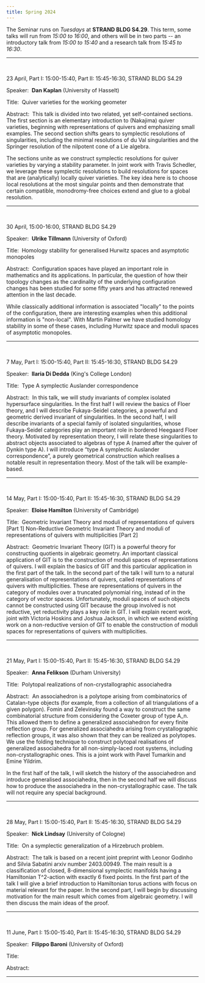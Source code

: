 ```yaml
---
title: Spring 2024
---
```



The Seminar runs on *Tuesdays* at **STRAND BLDG S4.29**. This term, some talks will run from *15:00 to 16:00*, and others will be in two parts -- an introductory talk from *15:00 to 15:40* and a research talk from *15:45 to 16:30*.



----------------------------------------------------------------
<br />

23 April, Part I: 15:00-15:40, Part II: 15:45-16:30, STRAND BLDG S4.29

Speaker:&nbsp; **Dan Kaplan** (University of Hasselt)

Title:&nbsp; Quiver varieties for the working geometer

Abstract:&nbsp; This talk is divided into two related, yet self-contained sections. The first section is an elementary introduction to (Nakajima) quiver varieties, beginning with representations of quivers and emphasizing small examples. The second section shifts gears to symplectic resolutions of singularities, including the minimal resolutions of du Val singularities and the Springer resolution of the nilpotent cone of a Lie algebra.

The sections unite as we construct symplectic resolutions for quiver varieties by varying a stability parameter. In joint work with Travis Schedler, we leverage these symplectic resolutions to build resolutions for spaces that are (analytically) locally quiver varieties. The key idea here is to choose local resolutions at the most singular points and then demonstrate that certain compatible, monodromy-free choices extend and glue to a global resolution.

---------------------------------------------------------
<br />

30 April, 15:00-16:00, STRAND BLDG S4.29

Speaker:&nbsp; **Ulrike Tillmann** (University of Oxford)

Title:&nbsp; Homology stability for generalised Hurwitz spaces and asymptotic monopoles

Abstract:&nbsp; Configuration spaces have played an important role in mathematics and its applications. In particular, the question of how their topology changes as the cardinality of the underlying configuration changes has been studied for some fifty years and has attracted renewed attention in the last decade. 

While classically additional information is associated "locally" to the points of the configuration, there are interesting examples when this additional information is "non-local". With Martin Palmer we have studied homology stability in some of these cases, including Hurwitz space and moduli spaces of asymptotic monopoles.

---------------------------------------------------------
<br />

7 May, Part I: 15:00-15:40, Part II: 15:45-16:30, STRAND BLDG S4.29

Speaker:&nbsp; **Ilaria Di Dedda** (King's College London)

Title:&nbsp; Type A symplectic Auslander correspondence

Abstract:&nbsp; In this talk, we will study invariants of complex isolated hypersurface singularities. In the first half I will review the basics of Floer theory, and I will describe Fukaya-Seidel categories, a powerful and geometric derived invariant of singularities. In the second half, I will describe invariants of a special family of isolated singularities, whose Fukaya-Seidel categories play an important role in bordered Heegaard Floer theory. Motivated by representation theory, I will relate these singularities to abstract objects associated to algebras of type A (named after the quiver of Dynkin type A). I will introduce “type A symplectic Auslander correspondence”, a purely geometrical construction which realises a notable result in representation theory. Most of the talk will be example-based.

---------------------------------------------------------

<br />

14 May, Part I: 15:00-15:40, Part II: 15:45-16:30, STRAND BLDG S4.29

Speaker:&nbsp; **Eloise Hamilton** (University of Cambridge)

Title:&nbsp; Geometric Invariant Theory and moduli of representations of quivers [Part 1]
Non-Reductive Geometric Invariant Theory and moduli of representations of quivers with multiplicities [Part 2]


Abstract:&nbsp; Geometric Invariant Theory (GIT) is a powerful theory for constructing quotients in algebraic geometry. An important classical application of GIT is to the construction of moduli spaces of representations of quivers. I will explain the basics of GIT and this particular application in the first part of the talk. In the second part of the talk I will turn to a natural generalisation of representations of quivers, called representations of quivers with multiplicities. These are representations of quivers in the category of modules over a truncated polynomial ring, instead of in the category of vector spaces. Unfortunately, moduli spaces of such objects cannot be constructed using GIT because the group involved is not reductive, yet reductivity plays a key role in GIT. I will explain recent work, joint with Victoria Hoskins and Joshua Jackson, in which we extend existing work on a non-reductive version of GIT to enable the construction of moduli spaces for representations of quivers with multiplicities.

---------------------------------------------------------

<br />

21 May, Part I: 15:00-15:40, Part II: 15:45-16:30, STRAND BLDG S4.29

Speaker:&nbsp; **Anna Felikson** (Durham University)

Title:&nbsp; Polytopal realizations of non-crystallographic associahedra

Abstract:&nbsp; An associahedron is a polytope arising from combinatorics of Catalan-type objects (for example, from a collection of all triangulations of a given polygon). Fomin and Zelevinsky found a way to construct the same combinatorial structure from considering the Coxeter group of type A_n. This allowed them to define a generalized associahedron for every finite reflection group. For generalized associahedra arising from crystallographic reflection groups, it was also shown that they can be realized as polytopes. We use the folding technique to construct polytopal realisations of generalized associahedra for all non-simply-laced root systems, including non-crystallographic ones. This is a joint work with Pavel Tumarkin and Emine Yildrim.

In the first half of the talk, I will sketch the history of the associahedron and introduce generalised associahedra, then in the second half we will discuss how to produce the associahedra in the non-crystallographic case. The talk will not require any special background.


---------------------------------------------------------
<br />

28 May, Part I: 15:00-15:40, Part II: 15:45-16:30, STRAND BLDG S4.29

Speaker:&nbsp; **Nick Lindsay** (University of Cologne)

Title:&nbsp; On a symplectic generalization of a Hirzebruch problem.

Abstract:&nbsp; The talk is based on a recent joint preprint with Leonor 
 Godinho and Silvia Sabatini arxiv number 2403.00949. The main result 
 is a classification of closed, 8-dimensional symplectic manifolds 
 having a Hamiltonian T^2-action with exactly 6 fixed points. In the 
 first part of the talk I will give a brief introduction to Hamiltonian 
 torus actions with focus on material relevant for the paper. In the 
 second part, I will begin by discussing motivation for the main result 
 which comes from algebraic geometry. I will then discuss the main 
 ideas of the proof.



---------------------------------------------------------
<br />

11 June, Part I: 15:00-15:40, Part II: 15:45-16:30, STRAND BLDG S4.29

Speaker:&nbsp; **Filippo Baroni** (University of Oxford)

Title:&nbsp;

Abstract:&nbsp;


---------------------------------------------------------
